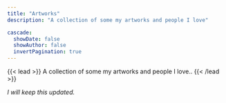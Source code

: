 ```yaml
---
title: "Artworks"
description: "A collection of some my artworks and people I love"

cascade:
  showDate: false
  showAuthor: false
  invertPagination: true
---
```


{{< lead >}}
A collection of some my artworks and people I love..
{{< /lead >}}

_I will keep this updated._
